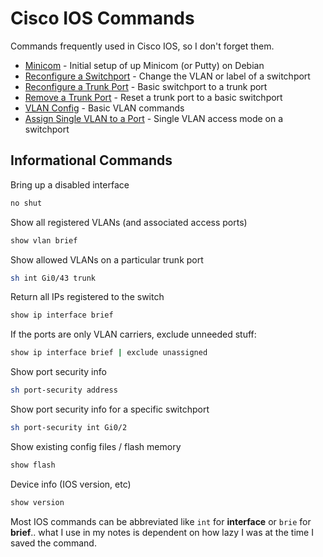 # Cisco IOS Commands

Commands frequently used in Cisco IOS, so I don't forget them.

- [Minicom](minicom.md) - Initial setup of up Minicom (or Putty) on Debian
- [Reconfigure a Switchport](reconfigure-switchport.md) - Change the VLAN or label of a switchport
- [Reconfigure a Trunk Port](reconfigure-trunk-port.md) - Basic switchport to a trunk port
- [Remove a Trunk Port](remove-trunk-port.md) - Reset a trunk port to a basic switchport
- [VLAN Config](vlan-config.md) - Basic VLAN commands
- [Assign Single VLAN to a Port](assign-single-vlan-switchport.md) - Single VLAN access mode on a switchport

## Informational Commands
Bring up a disabled interface
```bash
no shut
```
Show all registered VLANs (and associated access ports)
```bash
show vlan brief
```

Show allowed VLANs on a particular trunk port
```bash
sh int Gi0/43 trunk
```

Return all IPs registered to the switch
```bash
show ip interface brief
```

If the ports are only VLAN carriers, exclude unneeded stuff:
```bash
show ip interface brief | exclude unassigned
```

Show port security info
```bash
sh port-security address
```

Show port security info for a specific switchport
```bash
sh port-security int Gi0/2
```

Show existing config files / flash memory
```bash
show flash
```

Device info (IOS version, etc)
```bash
show version
```

Most IOS commands can be abbreviated like `int` for **interface** or `brie` for **brief**.. what I use in my notes is dependent on how lazy I was at the time I saved the command.
